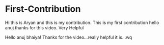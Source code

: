 # First-Contribution
Hi this is Aryan and this is my contribution.
This is my first contribution
hello anuj thanks for this video. Very Helpful

Hello anuj bhaiya! Thanks for the video...really helpful it is.
:wq

